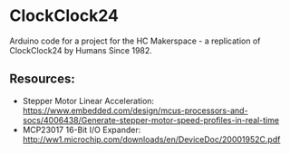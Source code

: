 # ClockClock24
Arduino code for a project for the HC Makerspace - a replication of ClockClock24 by Humans Since 1982.

## Resources:
* Stepper Motor Linear Acceleration: https://www.embedded.com/design/mcus-processors-and-socs/4006438/Generate-stepper-motor-speed-profiles-in-real-time
* MCP23017 16-Bit I/O Expander: http://ww1.microchip.com/downloads/en/DeviceDoc/20001952C.pdf
